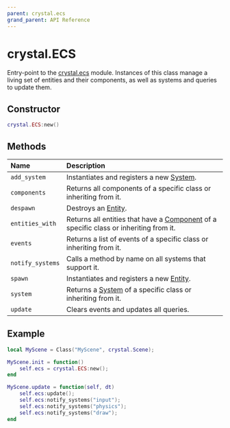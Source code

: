 ```yaml
---
parent: crystal.ecs
grand_parent: API Reference
---
```


# crystal.ECS

Entry-point to the [crystal.ecs](index) module. Instances of this class manage a living set of entities and their components, as well as systems and queries to update them.

## Constructor

```lua
crystal.ECS:new()
```

## Methods

| Name             | Description                                                                                        |
| :--------------- | :------------------------------------------------------------------------------------------------- |
| `add_system`     | Instantiates and registers a new [System](system).                                                 |
| `components`     | Returns all components of a specific class or inheriting from it.                                  |
| `despawn`        | Destroys an [Entity](entity).                                                                      |
| `entities_with`  | Returns all entities that have a [Component](component) of a specific class or inheriting from it. |
| `events`         | Returns a list of events of a specific class or inheriting from it.                                |
| `notify_systems` | Calls a method by name on all systems that support it.                                             |
| `spawn`          | Instantiates and registers a new [Entity](entity).                                                 |
| `system`         | Returns a [System](system) of a specific class or inheriting from it.                              |
| `update`         | Clears events and updates all queries.                                                             |

## Example

```lua
local MyScene = Class("MyScene", crystal.Scene);

MyScene.init = function()
	self.ecs = crystal.ECS:new();
end

MyScene.update = function(self, dt)
	self.ecs:update();
	self.ecs:notify_systems("input");
	self.ecs:notify_systems("physics");
	self.ecs:notify_systems("draw");
end
```
